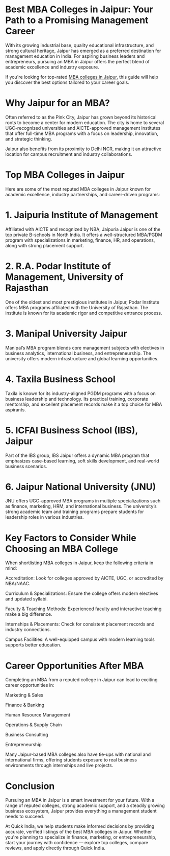 # Best MBA Colleges in Jaipur: Your Path to a Promising Management Career
With its growing industrial base, quality educational infrastructure, and strong cultural heritage, Jaipur has emerged as a preferred destination for management education in India. For aspiring business leaders and entrepreneurs, pursuing an MBA in Jaipur offers the perfect blend of academic excellence and industry exposure.

If you're looking for top-rated <a href="https://quickindia.in/jaipur/mba-colleges">MBA colleges in Jaipur</a>, this guide will help you discover the best options tailored to your career goals.

# Why Jaipur for an MBA?
Often referred to as the Pink City, Jaipur has grown beyond its historical roots to become a center for modern education. The city is home to several UGC-recognized universities and AICTE-approved management institutes that offer full-time MBA programs with a focus on leadership, innovation, and strategic thinking.

Jaipur also benefits from its proximity to Delhi NCR, making it an attractive location for campus recruitment and industry collaborations.

# Top MBA Colleges in Jaipur
Here are some of the most reputed MBA colleges in Jaipur known for academic excellence, industry partnerships, and career-driven programs:

# 1. Jaipuria Institute of Management
Affiliated with AICTE and recognized by NBA, Jaipuria Jaipur is one of the top private B-schools in North India. It offers a well-structured MBA/PGDM program with specializations in marketing, finance, HR, and operations, along with strong placement support.

# 2. R.A. Podar Institute of Management, University of Rajasthan
One of the oldest and most prestigious institutes in Jaipur, Podar Institute offers MBA programs affiliated with the University of Rajasthan. The institute is known for its academic rigor and competitive entrance process.

# 3. Manipal University Jaipur
Manipal’s MBA program blends core management subjects with electives in business analytics, international business, and entrepreneurship. The university offers modern infrastructure and global learning opportunities.

# 4. Taxila Business School
Taxila is known for its industry-aligned PGDM programs with a focus on business leadership and technology. Its practical training, corporate mentorship, and excellent placement records make it a top choice for MBA aspirants.

# 5. ICFAI Business School (IBS), Jaipur
Part of the IBS group, IBS Jaipur offers a dynamic MBA program that emphasizes case-based learning, soft skills development, and real-world business scenarios.

# 6. Jaipur National University (JNU)
JNU offers UGC-approved MBA programs in multiple specializations such as finance, marketing, HRM, and international business. The university’s strong academic team and training programs prepare students for leadership roles in various industries.

# Key Factors to Consider While Choosing an MBA College
When shortlisting MBA colleges in Jaipur, keep the following criteria in mind:

Accreditation: Look for colleges approved by AICTE, UGC, or accredited by NBA/NAAC.

Curriculum & Specializations: Ensure the college offers modern electives and updated syllabi.

Faculty & Teaching Methods: Experienced faculty and interactive teaching make a big difference.

Internships & Placements: Check for consistent placement records and industry connections.

Campus Facilities: A well-equipped campus with modern learning tools supports better education.

# Career Opportunities After MBA
Completing an MBA from a reputed college in Jaipur can lead to exciting career opportunities in:

Marketing & Sales

Finance & Banking

Human Resource Management

Operations & Supply Chain

Business Consulting

Entrepreneurship

Many Jaipur-based MBA colleges also have tie-ups with national and international firms, offering students exposure to real business environments through internships and live projects.

# Conclusion
Pursuing an MBA in Jaipur is a smart investment for your future. With a range of reputed colleges, strong academic support, and a steadily growing business ecosystem, Jaipur provides everything a management student needs to succeed.

At Quick India, we help students make informed decisions by providing accurate, verified listings of the best MBA colleges in Jaipur. Whether you're planning to specialize in finance, marketing, or entrepreneurship, start your journey with confidence — explore top colleges, compare reviews, and apply directly through Quick India.
